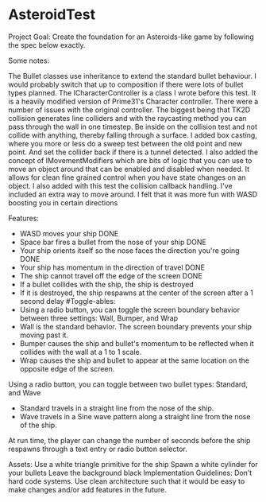 # AsteroidTest
Project Goal: 
Create the foundation for an Asteroids-like game by following the spec below exactly. 

Some notes:

The Bullet classes use inheritance to extend the standard bullet behaviour. I would probably switch that up to composition if there were lots of bullet types planned.
The ICharacterController is a class I wrote before this test. It is a heavily modified version of Prime31's Character controller. There were a number of issues with the original controller. The biggest being that TK2D collision generates line colliders and with the raycasting method you can pass through the wall in one timestep. Be inside on the collision test and not collide with anything, thereby falling through a surface. I added box casting, where you more or less do a sweep test between the old point and new point. And set the collider back if there is a tunnel detected. I also added the concept of IMovementModifiers which are bits of logic that you can use to move an object around that can be enabled and disabled when needed. It allows for clean fine grained control when you have state changes on an object. I also added with this test the collision callback handling.
I've included an extra way to move around. I felt that it was more fun with WASD boosting you in certain directions


Features:

- WASD moves your ship DONE
- Space bar fires a bullet from the nose of your ship DONE
- Your ship orients itself so the nose faces the direction you're going DONE
- Your ship has momentum in the direction of travel DONE
- The ship cannot travel off the edge of the screen DONE
- If a bullet collides with the ship, the ship is destroyed 
- If it is destroyed, the ship respawns at the center of the screen after a 1 second delay
#Toggle-ables:
- Using a radio button, you can toggle the screen boundary behavior between three settings: Wall, Bumper, and Wrap
 - Wall is the standard behavior. The screen boundary prevents your ship moving past it.
 - Bumper causes the ship and bullet's momentum to be reflected when it collides with the wall at a 1 to 1 scale.
 - Wrap causes the ship and bullet to appear at the same location on the opposite edge of the screen.

Using a radio button, you can toggle between two bullet types: Standard, and Wave
 - Standard travels in a straight line from the nose of the ship.
 - Wave travels in a Sine wave pattern along a straight line from the nose of the ship.

At run time, the player can change the number of seconds before the ship respawns through a text entry or radio button selector.

Assets:
Use a white triangle primitive for the ship
Spawn a white cylinder for your bullets
Leave the background black
Implementation Guidelines:
Don’t hard code systems. 
Use clean architecture such that it would be easy to make changes and/or add features in the future. 

